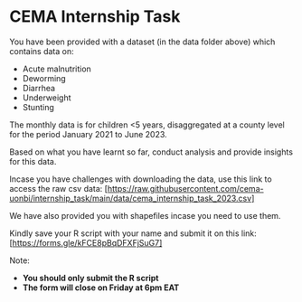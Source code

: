 # CEMA Internship Task

You have been provided with a dataset (in the data folder above) which contains data on:
- Acute malnutrition
- Deworming
- Diarrhea
- Underweight
- Stunting

The monthly data is for children <5 years, disaggregated at a county level for the period January 2021 to June 2023.

Based on what you have learnt so far, conduct analysis and provide insights for this data.

Incase you have challenges with downloading the data, use this link to access the raw csv data: [https://raw.githubusercontent.com/cema-uonbi/internship_task/main/data/cema_internship_task_2023.csv]

We have also provided you with shapefiles incase you need to use them.

Kindly save your R script with your name and submit it on this link: [https://forms.gle/kFCE8pBqDFXFjSuG7]

Note:
- **You should only submit the R script**
- **The form will close on Friday at 6pm EAT**
